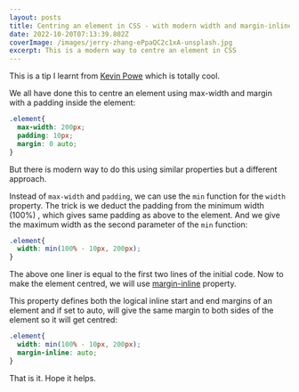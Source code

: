```yaml
---
layout: posts
title: Centring an element in CSS - with modern width and margin-inline properties
date: 2022-10-20T07:13:39.802Z
coverImage: /images/jerry-zhang-ePpaQC2c1xA-unsplash.jpg
excerpt: This is a modern way to centre an element in CSS
---
```

This is a tip I learnt from [Kevin Powe](https://www.youtube.com/watch?v=SGlpOnIgk1w) which is totally cool.

We all have done this to centre an element using max-width and margin with a padding inside the element:

```css
.element{
  max-width: 200px;
  padding: 10px;
  margin: 0 auto;
}
```

B﻿ut there is modern way to do this using similar properties but a different approach.

Instead of `max-width` and `padding`, we can use the `min` function for the `width` property. The trick is we deduct the padding from the minimum width (100%) , which gives same padding as above to the element. And we give the maximum width as the second parameter of the `min` function:

```css
.element{
  width: min(100% - 10px, 200px);
}
```

T﻿he above one liner is equal to the first two lines of the initial code. Now to make the element centred, we will use [margin-inline](https://developer.mozilla.org/en-US/docs/Web/CSS/margin-inline) property.

T﻿his property defines both the logical inline start and end margins of an element and if set to auto, will give the same margin to both sides of the element so it will get centred:

```css
.element{
  width: min(100% - 10px, 200px);
  margin-inline: auto;
}
```

T﻿hat is it. Hope it helps.
